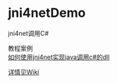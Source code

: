 # jni4netDemo
jni4net调用C#


教程案例  
[如何使用jni4net实现java调用c#的dll](https://www.jianshu.com/p/68c64845f87f)



[详情见Wiki](https://github.com/fanspaceshow/jni4netDemo/wiki)
